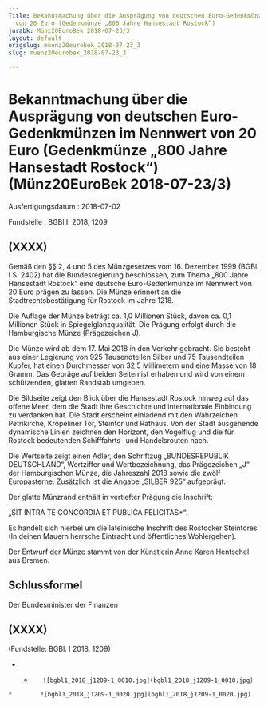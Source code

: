 ```yaml
---
Title: Bekanntmachung über die Ausprägung von deutschen Euro-Gedenkmünzen im Nennwert
  von 20 Euro (Gedenkmünze „800 Jahre Hansestadt Rostock“)
jurabk: Münz20EuroBek 2018-07-23/3
layout: default
origslug: muenz20eurobek_2018-07-23_3
slug: muenz20eurobek_2018-07-23_3

---
```


# Bekanntmachung über die Ausprägung von deutschen Euro-Gedenkmünzen im Nennwert von 20 Euro (Gedenkmünze „800 Jahre Hansestadt Rostock“) (Münz20EuroBek 2018-07-23/3)

Ausfertigungsdatum
:   2018-07-02

Fundstelle
:   BGBl I: 2018, 1209


## (XXXX)

Gemäß den §§ 2, 4 und 5 des Münzgesetzes vom 16. Dezember 1999 (BGBl.
I S. 2402) hat die Bundesregierung beschlossen, zum Thema „800 Jahre
Hansestadt Rostock“ eine deutsche Euro-Gedenkmünze im Nennwert von 20
Euro prägen zu lassen. Die Münze erinnert an die
Stadtrechtsbestätigung für Rostock im Jahre 1218.

Die Auflage der Münze beträgt ca. 1,0 Millionen Stück, davon ca. 0,1
Millionen Stück in Spiegelglanzqualität. Die Prägung erfolgt durch die
Hamburgische Münze (Prägezeichen J).

Die Münze wird ab dem 17. Mai 2018 in den Verkehr gebracht. Sie
besteht aus einer Legierung von 925 Tausendteilen Silber und 75
Tausendteilen Kupfer, hat einen Durchmesser von 32,5 Millimetern und
eine Masse von 18 Gramm. Das Gepräge auf beiden Seiten ist erhaben und
wird von einem schützenden, glatten Randstab umgeben.

Die Bildseite zeigt den Blick über die Hansestadt Rostock hinweg auf
das offene Meer, dem die Stadt ihre Geschichte und internationale
Einbindung zu verdanken hat. Die Stadt erscheint einladend mit den
Wahrzeichen Petrikirche, Kröpeliner Tor, Steintor und Rathaus. Von der
Stadt ausgehende dynamische Linien zeichnen den Horizont, den
Vogelflug und die für Rostock bedeutenden Schifffahrts- und
Handelsrouten nach.

Die Wertseite zeigt einen Adler, den Schriftzug „BUNDESREPUBLIK
DEUTSCHLAND“, Wertziffer und Wertbezeichnung, das Prägezeichen „J“ der
Hamburgischen Münze, die Jahreszahl 2018 sowie die zwölf Europasterne.
Zusätzlich ist die Angabe „SILBER 925“ aufgeprägt.

Der glatte Münzrand enthält in vertiefter Prägung die Inschrift:

„SIT INTRA TE CONCORDIA
ET PUBLICA FELICITAS*“.

Es handelt sich hierbei um die lateinische Inschrift des Rostocker
Steintores (In deinen Mauern herrsche Eintracht und öffentliches
Wohlergehen).

Der Entwurf der Münze stammt von der Künstlerin Anne Karen Hentschel
aus Bremen.


## Schlussformel

Der Bundesminister der Finanzen


## (XXXX)

(Fundstelle: BGBl. I 2018, 1209)


*    *        ![bgbl1_2018_j1209-1_0010.jpg](bgbl1_2018_j1209-1_0010.jpg)
    *        ![bgbl1_2018_j1209-1_0020.jpg](bgbl1_2018_j1209-1_0020.jpg)


